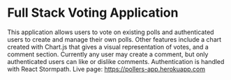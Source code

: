 # Full Stack Voting Application

This application allows users to vote on existing polls and authenticated users to create and manage their own polls. Other features include a chart created with Chart.js that gives a visual representation of votes, and a comment section. Currently any user may create a comment, but only authenticated users can like or dislike comments. Authentication is handled with React Stormpath. Live page: https://pollers-app.herokuapp.com
